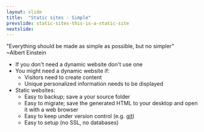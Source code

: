 ```yaml
---
layout: slide
title:  "Static sites - Simple"
prevslide: static-sites-this-is-a-static-site
nextslide: 
---
```


<p class="quote">
"Everything should be made as simple as possible, but no simpler"<br/>~Albert Einstein
</p>

* If you don't need a dynamic website don't use one
* You might need a dynamic website if:
  * Visitors need to create content
  * Unique personalized information needs to be displayed
* Static websites:
  * Easy to backup; save a your source folder
  * Easy to migrate; save the generated HTML to your desktop and open it with a web browser
  * Easy to keep under version control (e.g. [git](https://git-scm.com/))
  * Easy to setup (no SSL, no databases)
